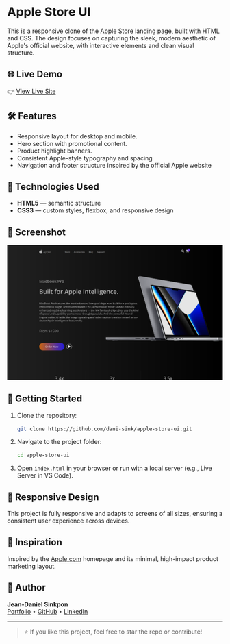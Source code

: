 # Apple Store UI

This is a responsive clone of the Apple Store landing page, built with HTML and CSS. The design focuses on capturing the sleek, modern aesthetic of Apple's official website, with interactive elements and clean visual structure.

## 🌐 Live Demo

👉 [View Live Site](https://dani-sink.github.io/apple-store-ui/)

## 🛠 Features

- Responsive layout for desktop and mobile.
- Hero section with promotional content.
- Product highlight banners.
- Consistent Apple-style typography and spacing
- Navigation and footer structure inspired by the official Apple website

## 📁 Technologies Used

- **HTML5** — semantic structure
- **CSS3** — custom styles, flexbox, and responsive design

## 📸 Screenshot

![Hero Screenshot](./assets/hero-screenshot.png)

## 🚀 Getting Started

1. Clone the repository:
   ```bash
   git clone https://github.com/dani-sink/apple-store-ui.git
   ```
2. Navigate to the project folder:
   ```bash
   cd apple-store-ui
   ```
3. Open `index.html` in your browser or run with a local server (e.g., Live Server in VS Code).

## 📱 Responsive Design

This project is fully responsive and adapts to screens of all sizes, ensuring a consistent user experience across devices.

## 🧠 Inspiration

Inspired by the [Apple.com](https://www.apple.com/) homepage and its minimal, high-impact product marketing layout.

## 👤 Author

**Jean-Daniel Sinkpon**  
[Portfolio](https://dani-sink.github.io/my-first-portfolio/) • [GitHub](https://github.com/dani-sink) • [LinkedIn](https://linkedin.com/in/daniel-sinkpon)

---

> ⭐ If you like this project, feel free to star the repo or contribute!

